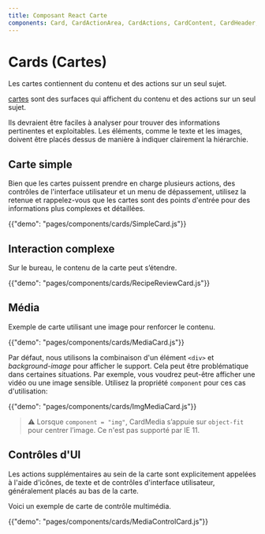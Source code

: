 ```yaml
---
title: Composant React Carte
components: Card, CardActionArea, CardActions, CardContent, CardHeader, CardMedia, Collapse, Paper
---
```


# Cards (Cartes)

<p class="description">Les cartes contiennent du contenu et des actions sur un seul sujet.</p>

[cartes](https://material.io/design/components/cards.html) sont des surfaces qui affichent du contenu et des actions sur un seul sujet.

Ils devraient être faciles à analyser pour trouver des informations pertinentes et exploitables. Les éléments, comme le texte et les images, doivent être placés dessus de manière à indiquer clairement la hiérarchie.

## Carte simple

Bien que les cartes puissent prendre en charge plusieurs actions, des contrôles de l'interface utilisateur et un menu de dépassement, utilisez la retenue et rappelez-vous que les cartes sont des points d'entrée pour des informations plus complexes et détaillées.

{{"demo": "pages/components/cards/SimpleCard.js"}}

## Interaction complexe

Sur le bureau, le contenu de la carte peut s’étendre.

{{"demo": "pages/components/cards/RecipeReviewCard.js"}}

## Média

Exemple de carte utilisant une image pour renforcer le contenu.

{{"demo": "pages/components/cards/MediaCard.js"}}

Par défaut, nous utilisons la combinaison d'un élément `<div>` et _background-image_ pour afficher le support. Cela peut être problématique dans certaines situations. Par exemple, vous voudrez peut-être afficher une vidéo ou une image sensible. Utilisez la propriété `component` pour ces cas d'utilisation:

{{"demo": "pages/components/cards/ImgMediaCard.js"}}

> ⚠️ Lorsque `component = "img"`, CardMedia s’appuie sur `object-fit` pour centrer l’image. Ce n'est pas supporté par IE 11.

## Contrôles d'UI

Les actions supplémentaires au sein de la carte sont explicitement appelées à l'aide d'icônes, de texte et de contrôles d'interface utilisateur, généralement placés au bas de la carte.

Voici un exemple de carte de contrôle multimédia.

{{"demo": "pages/components/cards/MediaControlCard.js"}}

